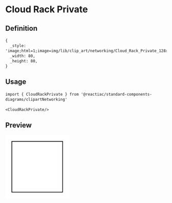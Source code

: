 # Cloud Rack Private

## Definition

```
{
  _style: 'image;html=1;image=img/lib/clip_art/networking/Cloud_Rack_Private_128x128.pngstrokeColor=none;',
  _width: 80,
  _height: 80,
}
```

## Usage

```
import { CloudRackPrivate } from '@reactiac/standard-components-diagrams/clipartNetworking'

<CloudRackPrivate/>
```

## Preview

<img src="./cloud-rack-private.png" width="200"/>
